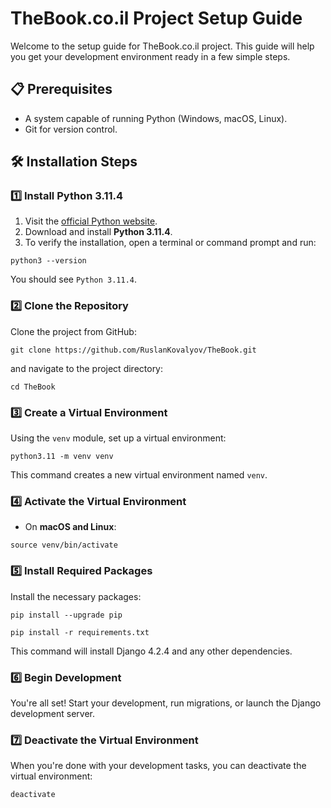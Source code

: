 # TheBook.co.il Project Setup Guide

Welcome to the setup guide for TheBook.co.il project. This guide will help you get your development environment ready in a few simple steps.

## 📋 Prerequisites

- A system capable of running Python (Windows, macOS, Linux).
- Git for version control.

## 🛠️ Installation Steps

### 1️⃣ Install Python 3.11.4

1. Visit the [official Python website](https://www.python.org/downloads/).
2. Download and install **Python 3.11.4**.
3. To verify the installation, open a terminal or command prompt and run:

`python3 --version`

You should see `Python 3.11.4`.

### 2️⃣ Clone the Repository

Clone the project from GitHub:

`git clone https://github.com/RuslanKovalyov/TheBook.git`

and navigate to the project directory:

`cd TheBook`

### 3️⃣ Create a Virtual Environment

Using the `venv` module, set up a virtual environment:

`python3.11 -m venv venv`

This command creates a new virtual environment named `venv`.

### 4️⃣ Activate the Virtual Environment

- On **macOS and Linux**:

`source venv/bin/activate`

### 5️⃣ Install Required Packages

Install the necessary packages:

`pip install --upgrade pip`

`pip install -r requirements.txt`

This command will install Django 4.2.4 and any other dependencies.

### 6️⃣ Begin Development

You're all set! Start your development, run migrations, or launch the Django development server.

### 7️⃣ Deactivate the Virtual Environment

When you're done with your development tasks, you can deactivate the virtual environment:

`deactivate`
